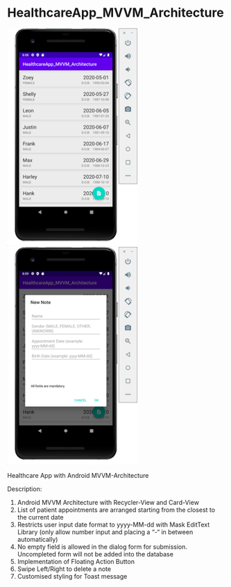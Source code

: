 # HealthcareApp_MVVM_Architecture

<img src="https://github.com/hooi0002/HealthcareApp_MVVM_Architecture/blob/master/Screenshot%202020-05-07%20at%208.08.32%20PM.png" width="300" height="500">
<img src="https://github.com/hooi0002/HealthcareApp_MVVM_Architecture/blob/master/Screenshot%202020-05-07%20at%208.09.40%20PM.png" width="300" height="500">

Healthcare App with Android MVVM-Architecture

Description:
1. Android MVVM Architecture with Recycler-View and Card-View
2. List of patient appointments are arranged starting from the closest to the current date
3. Restricts user input date format to yyyy-MM-dd with Mask EditText Library (only allow number input and placing a “-“ in between automatically)
4. No empty field is allowed in the dialog form for submission. Uncompleted form will not be added into the database
5. Implementation of Floating Action Button
6. Swipe Left/Right to delete a note
7. Customised styling for Toast message 

